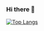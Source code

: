### Hi there 👋

[![Top Langs](https://github-readme-stats.vercel.app/api/top-langs/?username=nissy-yuki
)](https://github.com/anuraghazra/github-readme-stats)

<!--
**nissy-yuki/nissy-yuki** is a ✨ _special_ ✨ repository because its `README.md` (this file) appears on your GitHub profile.

Here are some ideas to get you started:

- 🔭 I’m currently working on ...
- 🌱 I’m currently learning ...
- 👯 I’m looking to collaborate on ...
- 🤔 I’m looking for help with ...
- 💬 Ask me about ...
- 📫 How to reach me: ...
- 😄 Pronouns: ...
- ⚡ Fun fact: ...
-->
